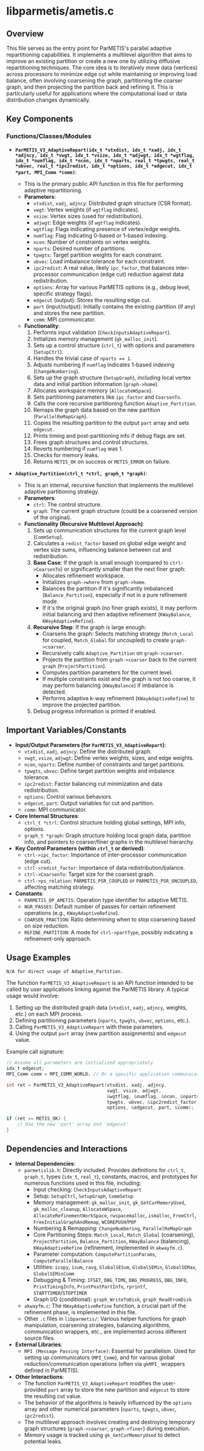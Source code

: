 # libparmetis/ametis.c

## Overview

This file serves as the entry point for ParMETIS's parallel adaptive repartitioning capabilities. It implements a multilevel algorithm that aims to improve an existing partition or create a new one by utilizing diffusive repartitioning techniques. The core idea is to iteratively move data (vertices) across processors to minimize edge cut while maintaining or improving load balance, often involving coarsening the graph, partitioning the coarser graph, and then projecting the partition back and refining it. This is particularly useful for applications where the computational load or data distribution changes dynamically.

## Key Components

### Functions/Classes/Modules

*   **`ParMETIS_V3_AdaptiveRepart(idx_t *vtxdist, idx_t *xadj, idx_t *adjncy, idx_t *vwgt, idx_t *vsize, idx_t *adjwgt, idx_t *wgtflag, idx_t *numflag, idx_t *ncon, idx_t *nparts, real_t *tpwgts, real_t *ubvec, real_t *ipc2redist, idx_t *options, idx_t *edgecut, idx_t *part, MPI_Comm *comm)`**:
    *   This is the primary public API function in this file for performing adaptive repartitioning.
    *   **Parameters**:
        *   `vtxdist`, `xadj`, `adjncy`: Distributed graph structure (CSR format).
        *   `vwgt`: Vertex weights (if `wgtflag` indicates).
        *   `vsize`: Vertex sizes (used for redistribution).
        *   `adjwgt`: Edge weights (if `wgtflag` indicates).
        *   `wgtflag`: Flags indicating presence of vertex/edge weights.
        *   `numflag`: Flag indicating 0-based or 1-based indexing.
        *   `ncon`: Number of constraints on vertex weights.
        *   `nparts`: Desired number of partitions.
        *   `tpwgts`: Target partition weights for each constraint.
        *   `ubvec`: Load imbalance tolerance for each constraint.
        *   `ipc2redist`: A real value, likely `ipc_factor`, that balances inter-processor communication (edge cut) reduction against data redistribution.
        *   `options`: Array for various ParMETIS options (e.g., debug level, specific strategy flags).
        *   `edgecut` (output): Stores the resulting edge cut.
        *   `part` (input/output): Initially contains the existing partition (if any) and stores the new partition.
        *   `comm`: MPI communicator.
    *   **Functionality**:
        1.  Performs input validation (`CheckInputsAdaptiveRepart`).
        2.  Initializes memory management (`gk_malloc_init`).
        3.  Sets up a control structure (`ctrl_t`) with options and parameters (`SetupCtrl`).
        4.  Handles the trivial case of `nparts == 1`.
        5.  Adjusts numbering if `numflag` indicates 1-based indexing (`ChangeNumbering`).
        6.  Sets up the graph structure (`SetupGraph`), including local vertex data and initial partition information (`graph->home`).
        7.  Allocates workspace memory (`AllocateWSpace`).
        8.  Sets partitioning parameters like `ipc_factor` and `CoarsenTo`.
        9.  Calls the core recursive partitioning function `Adaptive_Partition`.
        10. Remaps the graph data based on the new partition (`ParallelReMapGraph`).
        11. Copies the resulting partition to the output `part` array and sets `edgecut`.
        12. Prints timing and post-partitioning info if debug flags are set.
        13. Frees graph structures and control structures.
        14. Reverts numbering if `numflag` was 1.
        15. Checks for memory leaks.
        16. Returns `METIS_OK` on success or `METIS_ERROR` on failure.

*   **`Adaptive_Partition(ctrl_t *ctrl, graph_t *graph)`**:
    *   This is an internal, recursive function that implements the multilevel adaptive partitioning strategy.
    *   **Parameters**:
        *   `ctrl`: The control structure.
        *   `graph`: The current graph structure (could be a coarsened version of the original).
    *   **Functionality (Recursive Multilevel Approach)**:
        1.  Sets up communication structures for the current graph level (`CommSetup`).
        2.  Calculates a `redist_factor` based on global edge weight and vertex size sums, influencing balance between cut and redistribution.
        3.  **Base Case**: If the graph is small enough (compared to `ctrl->CoarsenTo`) or significantly smaller than the next finer graph:
            *   Allocates refinement workspace.
            *   Initializes `graph->where` from `graph->home`.
            *   Balances the partition if it's significantly imbalanced (`Balance_Partition`), especially if not in a pure refinement mode.
            *   If it's the original graph (no finer graph exists), it may perform initial balancing and then adaptive refinement (`KWayBalance`, `KWayAdaptiveRefine`).
        4.  **Recursive Step**: If the graph is large enough:
            *   Coarsens the graph: Selects matching strategy (`Match_Local` for coupled, `Match_Global` for uncoupled) to create `graph->coarser`.
            *   Recursively calls `Adaptive_Partition` on `graph->coarser`.
            *   Projects the partition from `graph->coarser` back to the current `graph` (`ProjectPartition`).
            *   Computes partition parameters for the current level.
            *   If multiple constraints exist and the graph is not too coarse, it may perform balancing (`KWayBalance`) if imbalance is detected.
            *   Performs adaptive k-way refinement (`KWayAdaptiveRefine`) to improve the projected partition.
        5.  Debug progress information is printed if enabled.

## Important Variables/Constants

*   **Input/Output Parameters (for `ParMETIS_V3_AdaptiveRepart`)**:
    *   `vtxdist`, `xadj`, `adjncy`: Define the distributed graph.
    *   `vwgt`, `vsize`, `adjwgt`: Define vertex weights, sizes, and edge weights.
    *   `ncon`, `nparts`: Define number of constraints and target partitions.
    *   `tpwgts`, `ubvec`: Define target partition weights and imbalance tolerance.
    *   `ipc2redist`: Factor balancing cut minimization and data redistribution.
    *   `options`: Control various behaviors.
    *   `edgecut`, `part`: Output variables for cut and partition.
    *   `comm`: MPI communicator.
*   **Core Internal Structures**:
    *   `ctrl_t *ctrl`: Control structure holding global settings, MPI info, options.
    *   `graph_t *graph`: Graph structure holding local graph data, partition info, and pointers to coarser/finer graphs in the multilevel hierarchy.
*   **Key Control Parameters (within `ctrl_t` or derived)**:
    *   `ctrl->ipc_factor`: Importance of inter-processor communication (edge cut).
    *   `ctrl->redist_factor`: Importance of data redistribution/balance.
    *   `ctrl->CoarsenTo`: Target size for the coarsest graph.
    *   `ctrl->ps_relation`: `PARMETIS_PSR_COUPLED` or `PARMETIS_PSR_UNCOUPLED`, affecting matching strategy.
*   **Constants**:
    *   `PARMETIS_OP_AMETIS`: Operation type identifier for adaptive METIS.
    *   `NGR_PASSES`: Default number of passes for certain refinement operations (e.g., `KWayAdaptiveRefine`).
    *   `COARSEN_FRACTION`: Ratio determining when to stop coarsening based on size reduction.
    *   `REFINE_PARTITION`: A mode for `ctrl->partType`, possibly indicating a refinement-only approach.

## Usage Examples

```
N/A for direct usage of Adaptive_Partition.
```
The function `ParMETIS_V3_AdaptiveRepart` is an API function intended to be called by user applications linking against the ParMETIS library. A typical usage would involve:
1.  Setting up the distributed graph data (`vtxdist`, `xadj`, `adjncy`, weights, etc.) on each MPI process.
2.  Defining partitioning parameters (`nparts`, `tpwgts`, `ubvec`, `options`, etc.).
3.  Calling `ParMETIS_V3_AdaptiveRepart` with these parameters.
4.  Using the output `part` array (new partition assignments) and `edgecut` value.

Example call signature:
```c
// Assume all parameters are initialized appropriately
idx_t edgecut;
MPI_Comm comm = MPI_COMM_WORLD; // Or a specific application communicator

int ret = ParMETIS_V3_AdaptiveRepart(vtxdist, xadj, adjncy,
                                     vwgt, vsize, adjwgt,
                                     &wgtflag, &numflag, &ncon, &nparts,
                                     tpwgts, ubvec, &ipc2redist_factor,
                                     options, &edgecut, part, &comm);

if (ret == METIS_OK) {
    // Use the new 'part' array and 'edgecut'
}
```

## Dependencies and Interactions

*   **Internal Dependencies**:
    *   `parmetislib.h`: Directly included. Provides definitions for `ctrl_t`, `graph_t`, types (`idx_t`, `real_t`), constants, macros, and prototypes for numerous functions used in this file, including:
        *   Input checking: `CheckInputsAdaptiveRepart`
        *   Setup: `SetupCtrl`, `SetupGraph`, `CommSetup`
        *   Memory management: `gk_malloc_init`, `gk_GetCurMemoryUsed`, `gk_malloc_cleanup`, `AllocateWSpace`, `AllocateRefinementWorkSpace`, `rwspacemalloc`, `ismalloc`, `FreeCtrl`, `FreeInitialGraphAndRemap`, `WCOREPUSH`/`POP`
        *   Numbering & Remapping: `ChangeNumbering`, `ParallelReMapGraph`
        *   Core Partitioning Steps: `Match_Local`, `Match_Global` (coarsening), `ProjectPartition`, `Balance_Partition`, `KWayBalance` (balancing), `KWayAdaptiveRefine` (refinement, implemented in `akwayfm.c`).
        *   Parameter computation: `ComputePartitionParams`, `ComputeParallelBalance`
        *   Utilities: `icopy`, `isum`, `ravg`, `GlobalSESum`, `GlobalSEMin`, `GlobalSEMax`, `GlobalSEMinComm`
        *   Debugging & Timing: `IFSET`, `DBG_TIME`, `DBG_PROGRESS`, `DBG_INFO`, `PrintTimingInfo`, `PrintPostPartInfo`, `rprintf`, `STARTTIMER`/`STOPTIMER`
        *   Graph I/O (conditional): `graph_WriteToDisk`, `graph_ReadFromDisk`
    *   `akwayfm.c`: The `KWayAdaptiveRefine` function, a crucial part of the refinement phase, is implemented in this file.
    *   Other `.c` files in `libparmetis/`: Various helper functions for graph manipulation, coarsening strategies, balancing algorithms, communication wrappers, etc., are implemented across different source files.
*   **External Libraries**:
    *   `MPI (Message Passing Interface)`: Essential for parallelism. Used for setting up communicators (`MPI_Comm`), and for various global reduction/communication operations (often via `gkMPI_` wrappers defined in ParMETIS).
*   **Other Interactions**:
    *   The function `ParMETIS_V3_AdaptiveRepart` modifies the user-provided `part` array to store the new partition and `edgecut` to store the resulting cut value.
    *   The behavior of the algorithms is heavily influenced by the `options` array and other numerical parameters (`nparts`, `tpwgts`, `ubvec`, `ipc2redist`).
    *   The multilevel approach involves creating and destroying temporary graph structures (`graph->coarser`, `graph->finer`) during execution.
    *   Memory usage is tracked using `gk_GetCurMemoryUsed` to detect potential leaks.

```

